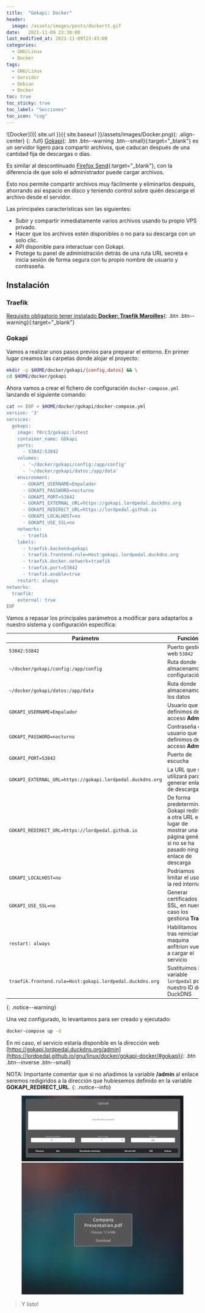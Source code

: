 ```yaml
---
title:  "Gokapi: Docker"
header:
  image: /assets/images/posts/dockertt.gif
date:   2021-11-09 23:30:00
last_modified_at: 2021-11-09T23:45:00
categories:
  - GNU/Linux
  - Docker
tags:
  - GNU/Linux
  - Servidor
  - Debian
  - Docker
toc: true
toc_sticky: true
toc_label: "Secciones"
toc_icon: "cog"
---
```


![Docker]({{ site.url }}{{ site.baseurl }}/assets/images/Docker.png){: .align-center}
{: .full}
[Gokapi](https://gokapi.readthedocs.io/en/latest/index.html){: .btn .btn--warning .btn--small}{:target="_blank"} es un servidor ligero para compartir archivos, que caducan después de una cantidad fija de descargas o días.

Es similar al descontinuado [Firefox Send](https://github.com/mozilla/send){:target="_blank"}, con la diferencia de que solo el administrador puede cargar archivos.

Esto nos permite compartir archivos muy fácilmente y eliminarlos después, ahorrando así espacio en disco y teniendo control sobre quién descarga el archivo desde el servidor.

Las principales características son las siguientes:

 * Subir y compartir inmediatamente varios archivos usando tu propio VPS privado.
 * Hacer que los archivos estén disponibles o no para su descarga con un solo clic.
 * API disponible para interactuar con Gokapi.
 * Protege tu panel de administración detrás de una ruta URL secreta e inicia sesión de forma segura con tu propio nombre de usuario y contraseña.

## Instalación

### Traefik

[Requisito obligatorio tener instalado **Docker: Traefik Maroilles**](https://lordpedal.github.io/gnu/linux/docker/debian-docker-ce/#docker-traefik-maroilles){: .btn .btn--warning}{:target="_blank"}

### Gokapi

Vamos a realizar unos pasos previos para preparar el entorno. En primer lugar creamos las carpetas donde alojar el proyecto:

```bash
mkdir -p $HOME/docker/gokapi/{config,datos} && \
cd $HOME/docker/gokapi
```

Ahora vamos a crear el fichero de configuración `docker-compose.yml` lanzando el siguiente comando:

```bash
cat << EOF > $HOME/docker/gokapi/docker-compose.yml
version: '3'
services:
  gokapi:
    image: f0rc3/gokapi:latest
    container_name: GOkapi
    ports:
      - 53842:53842
    volumes:
      - '~/docker/gokapi/config:/app/config'
      - '~/docker/gokapi/datos:/app/data'
    environment:
      - GOKAPI_USERNAME=Empalador
      - GOKAPI_PASSWORD=nocturno
      - GOKAPI_PORT=53842
      - GOKAPI_EXTERNAL_URL=https://gokapi.lordpedal.duckdns.org
      - GOKAPI_REDIRECT_URL=https://lordpedal.github.io
      - GOKAPI_LOCALHOST=no
      - GOKAPI_USE_SSL=no
    networks:
      - traefik
    labels:
      - traefik.backend=gokapi
      - traefik.frontend.rule=Host:gokapi.lordpedal.duckdns.org
      - traefik.docker.network=traefik
      - traefik.port=53842
      - traefik.enable=true
    restart: always
networks:
  traefik:
    external: true
EOF
```

Vamos a repasar los principales parámetros a modificar para adaptarlos a nuestro sistema y configuración especifica:

| Parámetro | Función |
| ------ | ------ |
| `53842:53842` | Puerto gestión web `53842` |
| `~/docker/gokapi/config:/app/config` | Ruta donde almacenamos la configuración |
| `~/docker/gokapi/datos:/app/data` | Ruta donde almacenamos los datos |
| `GOKAPI_USERNAME=Empalador` | Usuario que definimos de acceso **Admin** |
| `GOKAPI_PASSWORD=nocturno` | Contraseña de usuario que definimos de acceso **Admin** |
| `GOKAPI_PORT=53842` | Puerto de escucha |
| `GOKAPI_EXTERNAL_URL=https://gokapi.lordpedal.duckdns.org` | La URL que se utilizará para generar enlaces de descarga |
| `GOKAPI_REDIRECT_URL=https://lordpedal.github.io` | De forma predeterminada, Gokapi redirige a otra URL en lugar de mostrar una página genérica si no se ha pasado ningún enlace de descarga |
| `GOKAPI_LOCALHOST=no` | Podriamos limitar el uso a la red interna |
| `GOKAPI_USE_SSL=no` | Generar certificados SSL, en nuestro caso los gestiona **Traefik** |
| `restart: always` | Habilitamos que tras reiniciar la maquina anfitrion vuelva a cargar el servicio |
| `traefik.frontend.rule=Host:gokapi.lordpedal.duckdns.org` | Sustituimos la variable `lordpedal` por nuestro ID de DuckDNS |
{: .notice--warning}

Una vez configurado, lo levantamos para ser creado y ejecutado:

```bash
docker-compose up -d
```

En mi caso, el servicio estaría disponible en la dirección web [https://gokapi.lordpedal.duckdns.org/admin](https://lordpedal.github.io/gnu/linux/docker/gokapi-docker/#gokapi){: .btn .btn--inverse .btn--small}

NOTA: Importante comentar que si no añadimos la variable **/admin** al enlace seremos redigiridos a la dirección que hubiesemos definido en la variable **GOKAPI_REDIRECT_URL**.
{: .notice--info}

<figure class="half">
    <a href="/assets/images/posts/gokapi1.jpg"><img src="/assets/images/posts/gokapi1.jpg"></a>
    <a href="/assets/images/posts/gokapi2.jpg"><img src="/assets/images/posts/gokapi2.jpg"></a>
</figure>

> Y listo!
